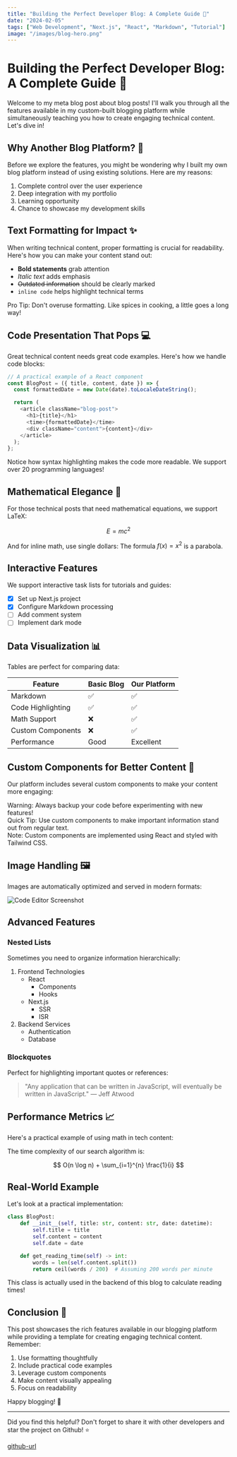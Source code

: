```yaml
---
title: "Building the Perfect Developer Blog: A Complete Guide 🚀"
date: "2024-02-05"
tags: ["Web Development", "Next.js", "React", "Markdown", "Tutorial"]
image: "/images/blog-hero.png"
---
```


# Building the Perfect Developer Blog: A Complete Guide 🚀

Welcome to my meta blog post about blog posts! I'll walk you through all the features available in my custom-built blogging platform while simultaneously teaching you how to create engaging technical content. Let's dive in!

## Why Another Blog Platform? 🤔

Before we explore the features, you might be wondering why I built my own blog platform instead of using existing solutions. Here are my reasons:

1. Complete control over the user experience
2. Deep integration with my portfolio
3. Learning opportunity
4. Chance to showcase my development skills

## Text Formatting for Impact ✨

When writing technical content, proper formatting is crucial for readability. Here's how you can make your content stand out:

- **Bold statements** grab attention
- _Italic text_ adds emphasis
- ~~Outdated information~~ should be clearly marked
- `inline code` helps highlight technical terms

<div class="tip">
Pro Tip: Don't overuse formatting. Like spices in cooking, a little goes a long way!
</div>

## Code Presentation That Pops 💻

Great technical content needs great code examples. Here's how we handle code blocks:

```javascript
// A practical example of a React component
const BlogPost = ({ title, content, date }) => {
  const formattedDate = new Date(date).toLocaleDateString();

  return (
    <article className="blog-post">
      <h1>{title}</h1>
      <time>{formattedDate}</time>
      <div className="content">{content}</div>
    </article>
  );
};
```

<div class="note">
Notice how syntax highlighting makes the code more readable. We support over 20 programming languages!
</div>

## Mathematical Elegance 📐

For those technical posts that need mathematical equations, we support LaTeX:

$$
E = mc^2
$$

And for inline math, use single dollars: The formula $f(x) = x^2$ is a parabola.

## Interactive Features

We support interactive task lists for tutorials and guides:

- [x] Set up Next.js project
- [x] Configure Markdown processing
- [ ] Add comment system
- [ ] Implement dark mode

## Data Visualization 📊

Tables are perfect for comparing data:

| Feature           | Basic Blog | Our Platform |
| ----------------- | ---------- | ------------ |
| Markdown          | ✅         | ✅           |
| Code Highlighting | ✅         | ✅           |
| Math Support      | ❌         | ✅           |
| Custom Components | ❌         | ✅           |
| Performance       | Good       | Excellent    |

## Custom Components for Better Content 🎨

Our platform includes several custom components to make your content more engaging:

<div class="error">
Warning: Always backup your code before experimenting with new features!
</div>

<div class="tip">
Quick Tip: Use custom components to make important information stand out from regular text.
</div>

<div class="note">
Note: Custom components are implemented using React and styled with Tailwind CSS.
</div>

## Image Handling 🖼️

Images are automatically optimized and served in modern formats:

![Code Editor Screenshot](/images/code-editor.png)

## Advanced Features

### Nested Lists

Sometimes you need to organize information hierarchically:

1. Frontend Technologies
   - React
     - Components
     - Hooks
   - Next.js
     - SSR
     - ISR
2. Backend Services
   - Authentication
   - Database

### Blockquotes

Perfect for highlighting important quotes or references:

> "Any application that can be written in JavaScript, will eventually be written in JavaScript."
> — Jeff Atwood

## Performance Metrics 📈

Here's a practical example of using math in tech content:

The time complexity of our search algorithm is:

$$
O(n \log n) + \sum_{i=1}^{n} \frac{1}{i}
$$

## Real-World Example

Let's look at a practical implementation:

```python
class BlogPost:
    def __init__(self, title: str, content: str, date: datetime):
        self.title = title
        self.content = content
        self.date = date

    def get_reading_time(self) -> int:
        words = len(self.content.split())
        return ceil(words / 200)  # Assuming 200 words per minute
```

<div class="note">
This class is actually used in the backend of this blog to calculate reading times!
</div>

## Conclusion 🎉

This post showcases the rich features available in our blogging platform while providing a template for creating engaging technical content. Remember:

1. Use formatting thoughtfully
2. Include practical code examples
3. Leverage custom components
4. Make content visually appealing
5. Focus on readability

Happy blogging! 🚀

---

<div class="tip">
Did you find this helpful? Don't forget to share it with other developers and star the project on Github! ⭐

[github-url](https://github.com/Florin12er/Portofolio)

</div>
